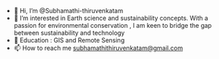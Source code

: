 - 👋 Hi, I’m @Subhamathi-thiruvenkatam
- 🌱 I’m interested in Earth science and sustainability concepts. With a passion for environmental conservation , I am keen to bridge the gap between sustainability and technology
- 📖 Education : GIS and Remote Sensing
- 📫 How to reach me subhamathithiruvenkatam@gmail.com

<!---
Subhamathi-thiruvenkatam/Subhamathi-thiruvenkatam is a ✨ special ✨ repository because its `README.md` (this file) appears on your GitHub profile.
You can click the Preview link to take a look at your changes.
--->
